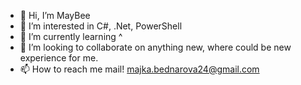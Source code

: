 - 👋 Hi, I’m MayBee
- 👀 I’m interested in C#, .Net, PowerShell
- 🌱 I’m currently learning ^
- 💞️ I’m looking to collaborate on anything new, where could be new experience for me. 
- 📫 How to reach me mail! majka.bednarova24@gmail.com

<!---
xbedna72/xbedna72 is a ✨ special ✨ repository because its `README.md` (this file) appears on your GitHub profile.
You can click the Preview link to take a look at your changes.
--->
